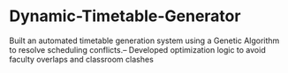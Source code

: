 # Dynamic-Timetable-Generator
Built an automated timetable generation system using a Genetic Algorithm to resolve scheduling conflicts.– Developed optimization logic to avoid faculty overlaps and classroom clashes
